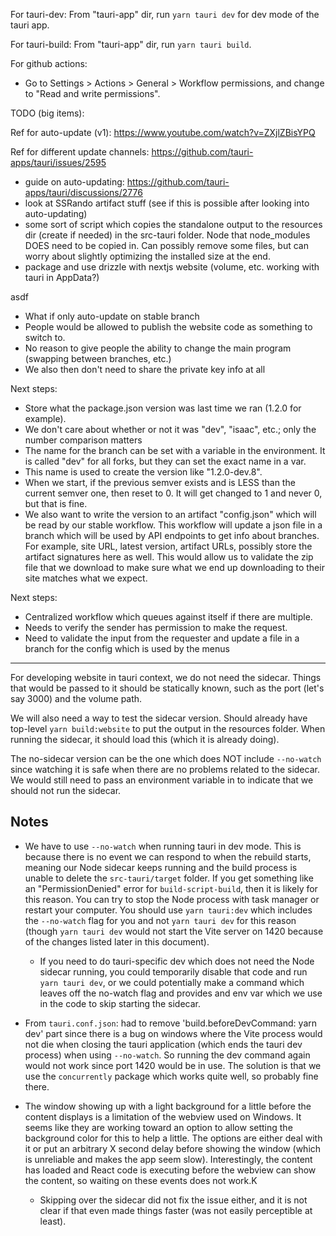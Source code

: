 For tauri-dev:
From "tauri-app" dir, run `yarn tauri dev` for dev mode of the tauri app.

For tauri-build:
From "tauri-app" dir, run `yarn tauri build`.

For github actions:

- Go to Settings > Actions > General > Workflow permissions, and change to "Read and write permissions".

TODO (big items):

Ref for auto-update (v1): https://www.youtube.com/watch?v=ZXjlZBisYPQ

Ref for different update channels: https://github.com/tauri-apps/tauri/issues/2595

- guide on auto-updating: https://github.com/tauri-apps/tauri/discussions/2776
- look at SSRando artifact stuff (see if this is possible after looking into auto-updating)
- some sort of script which copies the standalone output to the resources dir (create if needed) in the src-tauri folder.
  Node that node_modules DOES need to be copied in.
  Can possibly remove some files, but can worry about slightly optimizing the installed size at the end.
- package and use drizzle with nextjs website (volume, etc. working with tauri in AppData?)

asdf

- What if only auto-update on stable branch
- People would be allowed to publish the website code as something to switch to.
- No reason to give people the ability to change the main program (swapping between branches, etc.)
- We also then don't need to share the private key info at all

Next steps:

- Store what the package.json version was last time we ran (1.2.0 for example).
- We don't care about whether or not it was "dev", "isaac", etc.; only the number comparison matters
- The name for the branch can be set with a variable in the environment.
  It is called "dev" for all forks, but they can set the exact name in a var.
- This name is used to create the version like "1.2.0-dev.8".
- When we start, if the previous semver exists and is LESS than the current semver one, then reset to 0.
  It will get changed to 1 and never 0, but that is fine.
- We also want to write the version to an artifact "config.json" which will be read by our stable workflow.
  This workflow will update a json file in a branch which will be used by API endpoints to get info about branches.
  For example, site URL, latest version, artifact URLs, possibly store the artifact signatures here as well.
  This would allow us to validate the zip file that we download to make sure what we end up downloading to their
  site matches what we expect.

Next steps:

- Centralized workflow which queues against itself if there are multiple.
- Needs to verify the sender has permission to make the request.
- Need to validate the input from the requester and update a file in a branch for the config
  which is used by the menus

---

For developing website in tauri context, we do not need the sidecar. Things that
would be passed to it should be statically known, such as the port (let's say 3000)
and the volume path.

We will also need a way to test the sidecar version.
Should already have top-level `yarn build:website` to put the output
in the resources folder. When running the sidecar, it should load this
(which it is already doing).

The no-sidecar version can be the one which does NOT include `--no-watch` since
watching it is safe when there are no problems related to the sidecar.
We would still need to pass an environment variable in to indicate that we should
not run the sidecar.

## Notes

- We have to use `--no-watch` when running tauri in dev mode.
  This is because there is no event we can respond to when the rebuild starts, meaning our Node sidecar keeps running and the build process is unable to delete the `src-tauri/target` folder.
  If you get something like an "PermissionDenied" error for `build-script-build`, then it is likely for this reason.
  You can try to stop the Node process with task manager or restart your computer.
  You should use `yarn tauri:dev` which includes the `--no-watch` flag for you and not `yarn tauri dev` for this reason (though `yarn tauri dev` would not start the Vite server on 1420 because of the changes listed later in this document).

  - If you need to do tauri-specific dev which does not need the Node sidecar running, you could temporarily disable that code and run `yarn tauri dev`, or we could potentially make a command which leaves off the no-watch flag and provides and env var which we use in the code to skip starting the sidecar.

- From `tauri.conf.json`: had to remove 'build.beforeDevCommand: yarn dev' part since there is a bug on windows where the Vite process would not die when closing the tauri application (which ends the tauri dev process) when using `--no-watch`.
  So running the dev command again would not work since port 1420 would be in use.
  The solution is that we use the `concurrently` package which works quite well, so probably fine there.

- The window showing up with a light background for a little before the content displays is a limitation of the webview used on Windows.
  It seems like they are working toward an option to allow setting the background color for this to help a little.
  The options are either deal with it or put an arbitrary X second delay before showing the window (which is unreliable and makes the app seem slow).
  Interestingly, the content has loaded and React code is executing before the webview can show the content, so waiting on these events does not work.K
  - Skipping over the sidecar did not fix the issue either, and it is not clear if that even made things faster (was not easily perceptible at least).

